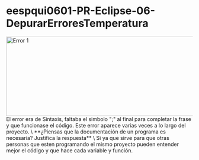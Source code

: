 # eespqui0601-PR-Eclipse-06-DepurarErroresTemperatura

<img width="1085" height="215" alt="Error 1" src="https://github.com/user-attachments/assets/2d897871-6ef3-4826-a480-a066a88c00e5" />
El error era de Sintaxis, faltaba el simbolo ";" al final para completar la frase y que funcionase el código. Este error aparece varias veces a lo largo del proyecto. \
**¿Piensas que la documentación de un programa es necesaria? Justifica la respuesta** \
Si ya que sirve para que otras personas que esten programando el mismo proyecto pueden entender mejor el código y que hace cada variable y función.
